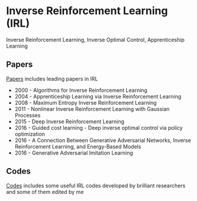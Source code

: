 # Inverse Reinforcement Learning (IRL)
Inverse Reinforcement Learning, Inverse Optimal Control, Apprenticeship Learning

## Papers
[Papers](https://github.com/Jeonwonseok/IRL/tree/master/Papers) includes leading papers in IRL
- 2000 - Algorithms for Inverse Reinforcement Learning
- 2004 - Apprenticeship Learning via Inverse Reinforcement Learning
- 2008 - Maximum Entropy Inverse Reinforcement Learning
- 2011 - Nonlinear Inverse Reinforcement Learning with Gaussian Processes
- 2015 - Deep Inverse Reinforcement Learning
- 2016 - Guided cost learning - Deep inverse optimal control via policy optimization
- 2016 - A Connection Between Generative Adversarial Networks, Inverse Reinforcement Learning, and Energy-Based Models
- 2016 - Generative Adversarial Imitation Learning

## Codes
[Codes](https://github.com/Jeonwonseok/IRL/tree/master/Codes) includes some useful IRL codes developed by brilliant researchers and some of them edited by me
